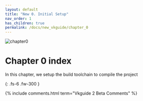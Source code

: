 ```yaml
---
layout: default
title: "New 0. Initial Setup"
nav_order: 1
has_children: true
permalink: /docs/new_vkguide/chapter_0
---
```

![chapter0]({{site.baseurl}}/diagrams/chapter0.png)


# Chapter 0 index


In this chapter, we setup the build toolchain to compile the project

{: .fs-6 .fw-300 }


{% include comments.html term="Vkguide 2 Beta Comments" %}
